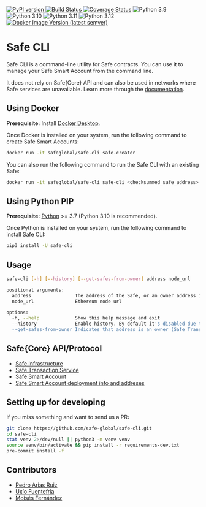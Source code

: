 [![PyPI version](https://badge.fury.io/py/safe-cli.svg)](https://badge.fury.io/py/safe-cli)
[![Build Status](https://github.com/safe-global/safe-cli/actions/workflows/ci.yml/badge.svg)](https://github.com/safe-global/safe-cli/actions/workflows/ci.yml)
[![Coverage Status](https://coveralls.io/repos/github/safe-global/safe-cli/badge.svg?branch=main)](https://coveralls.io/github/safe-global/safe-cli?branch=main)
![Python 3.9](https://img.shields.io/badge/Python-3.9-blue.svg)
![Python 3.10](https://img.shields.io/badge/Python-3.10-blue.svg)
![Python 3.11](https://img.shields.io/badge/Python-3.11-blue.svg)
![Python 3.12](https://img.shields.io/badge/Python-3.12-blue.svg)
[![Docker Image Version (latest semver)](https://img.shields.io/docker/v/safeglobal/safe-cli?label=Docker&sort=semver)](https://hub.docker.com/r/safeglobal/safe-cli)

# Safe CLI

Safe CLI is a command-line utility for Safe contracts. You can use it to manage your Safe Smart Account from the command line.

It does not rely on Safe{Core} API and can also be used in networks where Safe services are unavailable. Learn more through the [documentation](https://docs.safe.global/advanced/cli-overview).

## Using Docker

**Prerequisite:** Install [Docker Desktop](https://www.docker.com/products/docker-desktop/).

Once Docker is installed on your system, run the following command to create Safe Smart Accounts:

```bash
docker run -it safeglobal/safe-cli safe-creator
```

You can also run the following command to run the Safe CLI with an existing Safe:
```bash
docker run -it safeglobal/safe-cli safe-cli <checksummed_safe_address> <ethereum_node_url>
```

## Using Python PIP

**Prerequisite:** [Python](https://www.python.org/downloads/) >= 3.7 (Python 3.10 is recommended).

Once Python is installed on your system, run the following command to install Safe CLI:
```bash
pip3 install -U safe-cli
```

## Usage

```bash
safe-cli [-h] [--history] [--get-safes-from-owner] address node_url

positional arguments:
  address                The address of the Safe, or an owner address if --get-safes-from-owner is specified.
  node_url               Ethereum node url

options:
  -h, --help             Show this help message and exit
  --history              Enable history. By default it's disabled due to security reasons
  --get-safes-from-owner Indicates that address is an owner (Safe Transaction Service is required for this feature)
```


## Safe{Core} API/Protocol

- [Safe Infrastructure](https://github.com/safe-global/safe-infrastructure)
- [Safe Transaction Service](https://github.com/safe-global/safe-transaction-service)
- [Safe Smart Account](https://github.com/safe-global/safe-smart-account)
- [Safe Smart Account deployment info and addreses](https://github.com/safe-global/safe-deployments/tree/main/src/assets)

## Setting up for developing

If you miss something and want to send us a PR:

```bash
git clone https://github.com/safe-global/safe-cli.git
cd safe-cli
stat venv 2>/dev/null || python3 -m venv venv
source venv/bin/activate && pip install -r requirements-dev.txt
pre-commit install -f
```

## Contributors

- [Pedro Arias Ruiz](https://github.com/AsiganTheSunk)
- [Uxío Fuentefría](https://github.com/uxio0)
- [Moisés Fernández](https://github.com/moisses89)
